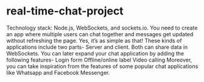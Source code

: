 # real-time-chat-project
Technology stack: Node.js, WebSockets, and sockets.io.   You need to create an app where multiple users can chat together and messages get updated without refreshing the page.   Yes, it’s as simple as that!  These kinds of applications include two parts- Server and client. Both can share data in WebSockets.  You can later expand your chat application by adding the following features-      Login form     Offline/online label      Video calling  Moreover, you can take inspiration from the features of some popular chat applications like Whatsapp and Facebook Messenger.
